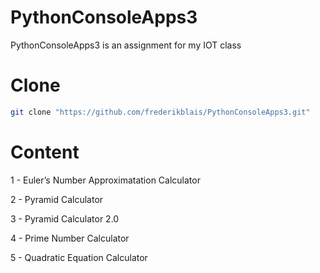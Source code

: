 # PythonConsoleApps3

PythonConsoleApps3 is an assignment for my IOT class

# Clone

```bash
git clone "https://github.com/frederikblais/PythonConsoleApps3.git"
```

# Content

1 - Euler’s Number Approximatation Calculator

2 - Pyramid Calculator

3 - Pyramid Calculator 2.0

4 - Prime Number Calculator

5 - Quadratic Equation Calculator

